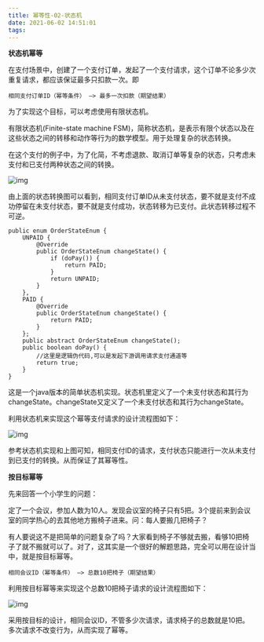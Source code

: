 ```yaml
---
title: 幂等性-02-状态机
date: 2021-06-02 14:51:01
tags:
---
```


**状态机幂等**

在支付场景中，创建了一个支付订单，发起了一个支付请求，这个订单不论多少次重复请求，都应该保证最多只扣款一次。即

```
相同支付订单ID（幂等条件） —> 最多一次扣款（期望结果）
```

为了实现这个目标，可以考虑使用有限状态机。

有限状态机(Finite-state machine FSM)，简称状态机，是表示有限个状态以及在这些状态之间的转移和动作等行为的数学模型。用于处理复杂的状态转换。

在这个支付的例子中，为了化简，不考虑退款、取消订单等复杂的状态，只考虑未支付和已支付两种状态之间的转换。

![img](https://img.toutiao.io/c/f217e1df139ab9e614398a401c624131)

由上面的状态转换图可以看到，相同支付订单ID从未支付状态，要不就是支付不成功停留在未支付状态，要不就是支付成功，状态转移为已支付。此状态转移过程不可逆。

```
public enum OrderStateEnum {
    UNPAID {
        @Override
        public OrderStateEnum changeState() {
            if (doPay()) {
                return PAID;
            }
            return UNPAID;
        }
    },
    PAID {
        @Override
        public OrderStateEnum changeState() {
            return PAID;
        }
    };
    public abstract OrderStateEnum changeState();
    public boolean doPay() {
        //这里是逻辑伪代码,可以是发起下游调用请求支付通道等
        return true;
    }
}
```

这是一个java版本的简单状态机实现。状态机里定义了一个未支付状态和其行为changeState。changeState又定义了一个未支付状态和其行为changeState。

利用状态机来实现这个幂等支付请求的设计流程图如下：

![img](https://img.toutiao.io/c/34edb771f6045f3df4f30baeda3bbd33)

参考状态机实现和上图可知，相同支付ID的请求，支付状态只能进行一次从未支付到已支付的转换。从而保证了其幂等性。



**按目标幂等**

先来回答一个小学生的问题：

定了一个会议，参加人数为10人。发现会议室的椅子只有5把。3个提前来到会议室的同学热心的去其他地方搬椅子进来。问：每人要搬几把椅子？

有人要说这不是把简单的问题复杂了吗？大家看到椅子不够就去搬，看够10把椅子了就不搬就可以了。对了，这其实是一个很好的解题思路，完全可以用在设计当中，就是按目标幂等。

```
相同会议ID（幂等条件） —> 总数10把椅子（期望结果）
```

利用按目标幂等来实现这个总数10把椅子请求的设计流程图如下：

![img](https://img.toutiao.io/c/0f4b81ab2ae6e759c2403c476ff07a17)

采用按目标的设计，相同会议ID，不管多少次请求，请求椅子的总数就是10把。多次请求不改变行为，从而实现了幂等。
